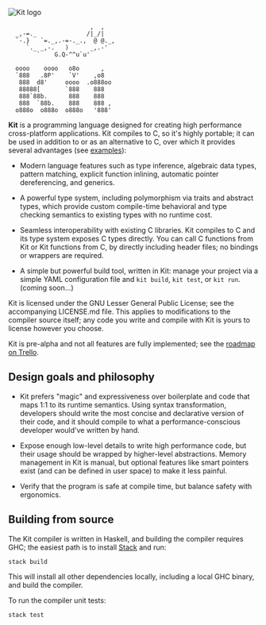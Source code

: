 ![Kit logo](https://raw.githubusercontent.com/kitlang/kit/master/assets/logo-128.png)

```ascii
                       ,  ,
  _,-=._              /|_/|
  `-.}   `=._,.-=-._.,  @ @._,
     `._ _,-.   )      _,.-'
        `    G.Q-^^u`u'

  oooo    oooo   o8o      ,
  `888   .8P'    `V'    ,o8
   888  d8'     oooo  .o888oo
   88888[       `888    888
   888`88b.      888    888
   888  `88b.    888    888 ,
  o888o  o888o  o888o   '888'
```

**Kit** is a programming language designed for creating high performance cross-platform applications. Kit compiles to C, so it's highly portable; it can be used in addition to or as an alternative to C, over which it provides several advantages (see [examples](https://github.com/kitlang/kit/blob/master/EXAMPLES.md)):

* Modern language features such as type inference, algebraic data types, pattern matching, explicit function inlining, automatic pointer dereferencing, and generics.

* A powerful type system, including polymorphism via traits and abstract types, which provide custom compile-time behavioral and type checking semantics to existing types with no runtime cost.

* Seamless interoperability with existing C libraries. Kit compiles to C and its type system exposes C types directly. You can call C functions from Kit or Kit functions from C, by directly including header files; no bindings or wrappers are required.

* A simple but powerful build tool, written in Kit: manage your project via a simple YAML configuration file and `kit build`, `kit test`, or `kit run`. (coming soon...)

Kit is licensed under the GNU Lesser General Public License; see the accompanying LICENSE.md file. This applies to modifications to the compiler source itself; any code you write and compile with Kit is yours to license however you choose.

Kit is pre-alpha and not all features are fully implemented; see the [roadmap on Trello](https://trello.com/b/Bn9H0fzk/kit).


Design goals and philosophy
---------------------------

- Kit prefers "magic" and expressiveness over boilerplate and code that maps 1:1 to its runtime semantics. Using syntax transformation, developers should write the most concise and declarative version of their code, and it should compile to what a performance-conscious developer would've written by hand.

- Expose enough low-level details to write high performance code, but their usage should be wrapped by higher-level abstractions. Memory management in Kit is manual, but optional features like smart pointers exist (and can be defined in user space) to make it less painful.

- Verify that the program is safe at compile time, but balance safety with ergonomics.


Building from source
--------------------

The Kit compiler is written in Haskell, and building the compiler requires GHC; the easiest path is to install [Stack](https://docs.haskellstack.org/en/stable/README/) and run:

    stack build

This will install all other dependencies locally, including a local GHC binary, and build the compiler.

To run the compiler unit tests:

    stack test
